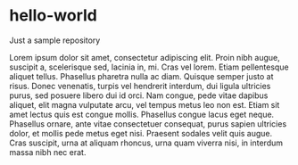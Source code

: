 # hello-world
Just a sample repository


Lorem ipsum dolor sit amet, consectetur adipiscing elit. Proin nibh augue, suscipit a, scelerisque sed, lacinia in, mi. Cras vel 
lorem. Etiam pellentesque aliquet tellus. Phasellus pharetra nulla ac diam. Quisque semper justo at risus. Donec venenatis, turpis
vel hendrerit interdum, dui ligula ultricies purus, sed posuere libero dui id orci. Nam congue, pede vitae dapibus aliquet, elit 
magna vulputate arcu, vel tempus metus leo non est. Etiam sit amet lectus quis est congue mollis. Phasellus congue lacus eget 
neque. Phasellus ornare, ante vitae consectetuer consequat, purus sapien ultricies dolor, et mollis pede metus eget nisi. Praesent 
sodales velit quis augue. Cras suscipit, urna at aliquam rhoncus, urna quam viverra nisi, in interdum massa nibh nec erat.
